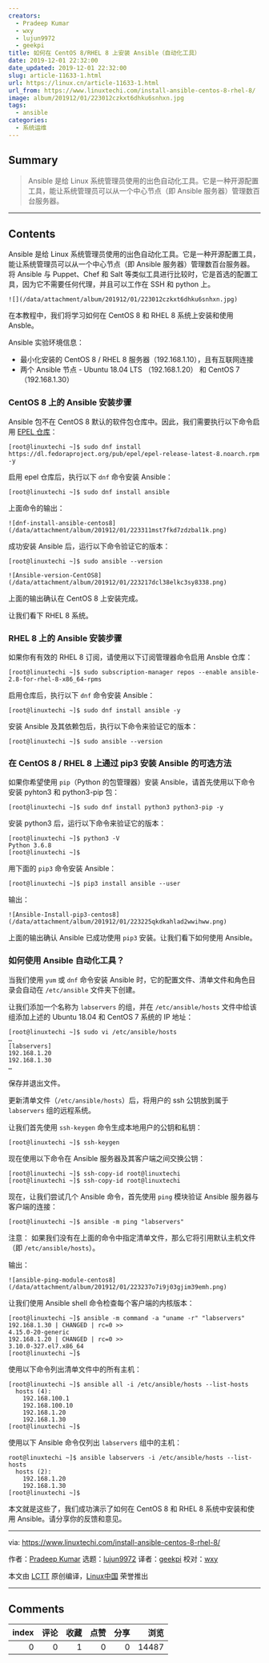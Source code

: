 ```yaml
---
creators:
  - Pradeep Kumar
  - wxy
  - lujun9972
  - geekpi
title: 如何在 CentOS 8/RHEL 8 上安装 Ansible（自动化工具）
date: 2019-12-01 22:32:00
date_updated: 2019-12-01 22:32:00
slug: article-11633-1.html
url: https://linux.cn/article-11633-1.html
url_from: https://www.linuxtechi.com/install-ansible-centos-8-rhel-8/
image: album/201912/01/223012czkxt6dhku6snhxn.jpg
tags:
  - ansible
categories:
  - 系统运维
---
```


## Summary

> Ansible 是给 Linux 系统管理员使用的出色自动化工具。它是一种开源配置工具，能让系统管理员可以从一个中心节点（即 Ansible 服务器）管理数百台服务器。

***

<!-- more -->

## Contents

Ansible 是给 Linux 系统管理员使用的出色自动化工具。它是一种开源配置工具，能让系统管理员可以从一个中心节点（即 Ansible 服务器）管理数百台服务器。将 Ansible 与 Puppet、Chef 和 Salt 等类似工具进行比较时，它是首选的配置工具，因为它不需要任何代理，并且可以工作在 SSH 和 python 上。

`![](/data/attachment/album/201912/01/223012czkxt6dhku6snhxn.jpg)`

在本教程中，我们将学习如何在 CentOS 8 和 RHEL 8 系统上安装和使用 Ansble。

Ansible 实验环境信息：

* 最小化安装的 CentOS 8 / RHEL 8 服务器（192.168.1.10），且有互联网连接
* 两个 Ansible 节点 - Ubuntu 18.04 LTS （192.168.1.20） 和 CentOS 7 （192.168.1.30）

### CentOS 8 上的 Ansible 安装步骤

Ansible 包不在 CentOS 8 默认的软件包仓库中。因此，我们需要执行以下命令启用 [EPEL 仓库](http://www.linuxtechi.com/enable-epel-repo-centos8-rhel8-server/)：

```shell
[root@linuxtechi ~]$ sudo dnf install https://dl.fedoraproject.org/pub/epel/epel-release-latest-8.noarch.rpm -y
```

启用 epel 仓库后，执行以下 `dnf` 命令安装 Ansible：

```shell
[root@linuxtechi ~]$ sudo dnf install ansible
```

上面命令的输出：

`![dnf-install-ansible-centos8](/data/attachment/album/201912/01/223311mst7fkd7zdzbal1k.png)`

成功安装 Ansible 后，运行以下命令验证它的版本：

```shell
[root@linuxtechi ~]$ sudo ansible --version
```

`![Ansible-version-CentOS8](/data/attachment/album/201912/01/223217dcl38elkc3sy8338.png)`

上面的输出确认在 CentOS 8 上安装完成。

让我们看下 RHEL 8 系统。

### RHEL 8 上的 Ansible 安装步骤

如果你有有效的 RHEL 8 订阅，请使用以下订阅管理器命令启用 Ansble 仓库：

```shell
[root@linuxtechi ~]$ sudo subscription-manager repos --enable ansible-2.8-for-rhel-8-x86_64-rpms
```

启用仓库后，执行以下 `dnf` 命令安装 Ansible：

```shell
[root@linuxtechi ~]$ sudo dnf install ansible -y
```

安装 Ansible 及其依赖包后，执行以下命令来验证它的版本：

```shell
[root@linuxtechi ~]$ sudo ansible --version
```

### 在 CentOS 8 / RHEL 8 上通过 pip3 安装 Ansible 的可选方法

如果你希望使用 `pip`（Python 的包管理器）安装 Ansible，请首先使用以下命令安装 pyhton3 和 python3-pip 包：

```shell
[root@linuxtechi ~]$ sudo dnf install python3 python3-pip -y
```

安装 python3 后，运行以下命令来验证它的版本：

```shell
[root@linuxtechi ~]$ python3 -V
Python 3.6.8
[root@linuxtechi ~]$
```

用下面的 `pip3` 命令安装 Ansible：

```shell
[root@linuxtechi ~]$ pip3 install ansible --user
```

输出：

`![Ansible-Install-pip3-centos8](/data/attachment/album/201912/01/223225qkdkahlad2wwihww.png)`

上面的输出确认 Ansible 已成功使用 `pip3` 安装。让我们看下如何使用 Ansible。

### 如何使用 Ansible 自动化工具？

当我们使用 `yum` 或 `dnf` 命令安装 Ansible 时，它的配置文件、清单文件和角色目录会自动在 `/etc/ansible` 文件夹下创建。

让我们添加一个名称为 `labservers` 的组，并在 `/etc/ansible/hosts` 文件中给该组添加上述的 Ubuntu 18.04 和 CentOS 7 系统的 IP 地址：

```shell
[root@linuxtechi ~]$ sudo vi /etc/ansible/hosts
…
[labservers]
192.168.1.20
192.168.1.30
…
```

保存并退出文件。

更新清单文件（`/etc/ansible/hosts`）后，将用户的 ssh 公钥放到属于 `labservers` 组的远程系统。

让我们首先使用 `ssh-keygen` 命令生成本地用户的公钥和私钥：

```shell
[root@linuxtechi ~]$ ssh-keygen
```

现在使用以下命令在 Ansible 服务器及其客户端之间交换公钥：

```shell
[root@linuxtechi ~]$ ssh-copy-id root@linuxtechi
[root@linuxtechi ~]$ ssh-copy-id root@linuxtechi
```

现在，让我们尝试几个 Ansible 命令，首先使用 `ping` 模块验证 Ansible 服务器与客户端的连接：

```shell
[root@linuxtechi ~]$ ansible -m ping "labservers"
```

注意： 如果我们没有在上面的命令中指定清单文件，那么它将引用默认主机文件（即 `/etc/ansible/hosts`）。

输出：

`![ansible-ping-module-centos8](/data/attachment/album/201912/01/223237o7i9j03gjim39emh.png)`

让我们使用 Ansible shell 命令检查每个客户端的内核版本：

```shell
[root@linuxtechi ~]$ ansible -m command -a "uname -r" "labservers"
192.168.1.30 | CHANGED | rc=0 >>
4.15.0-20-generic
192.168.1.20 | CHANGED | rc=0 >>
3.10.0-327.el7.x86_64
[root@linuxtechi ~]$
```

使用以下命令列出清单文件中的所有主机：

```shell
[root@linuxtechi ~]$ ansible all -i /etc/ansible/hosts --list-hosts
  hosts (4):
    192.168.100.1
    192.168.100.10
    192.168.1.20
    192.168.1.30
[root@linuxtechi ~]$
```

使用以下 Ansible 命令仅列出 `labservers` 组中的主机：

```shell
root@linuxtechi ~]$ ansible labservers -i /etc/ansible/hosts --list-hosts
  hosts (2):
    192.168.1.20
    192.168.1.30
[root@linuxtechi ~]$
```

本文就是这些了，我们成功演示了如何在 CentOS 8 和 RHEL 8 系统中安装和使用 Ansible。请分享你的反馈和意见。

---

via: <https://www.linuxtechi.com/install-ansible-centos-8-rhel-8/>

作者：[Pradeep Kumar](https://www.linuxtechi.com/author/pradeep/) 选题：[lujun9972](https://github.com/lujun9972) 译者：[geekpi](https://github.com/geekpi) 校对：[wxy](https://github.com/wxy)

本文由 [LCTT](https://github.com/LCTT/TranslateProject) 原创编译，[Linux中国](https://linux.cn/) 荣誉推出

***

## Comments


|   index |   评论 |   收藏 |   点赞 |   分享 |   浏览 |
|--------:|-------:|-------:|-------:|-------:|-------:|
|       0 |      0 |      1 |      0 |      0 |  14487 |
